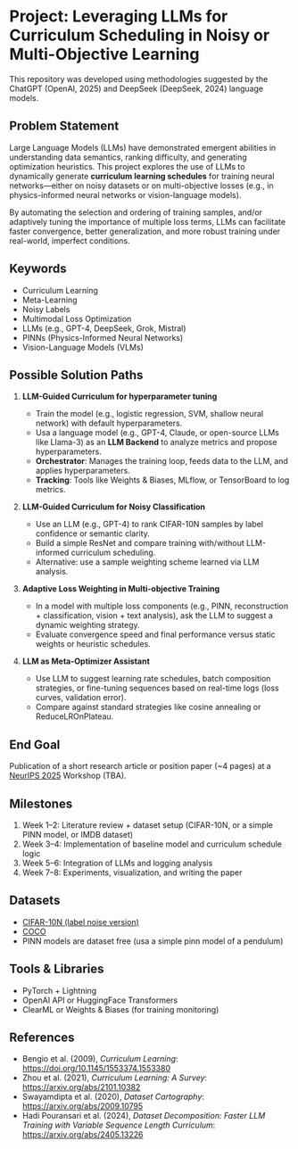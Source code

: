 # Project: Leveraging LLMs for Curriculum Scheduling in Noisy or Multi-Objective Learning

This repository was developed using methodologies suggested by the ChatGPT (OpenAI, 2025) and DeepSeek (DeepSeek, 2024) language models.

## Problem Statement

Large Language Models (LLMs) have demonstrated emergent abilities in understanding data semantics, ranking difficulty, and generating optimization heuristics. This project explores the use of LLMs to dynamically generate **curriculum learning schedules** for training neural networks—either on noisy datasets or on multi-objective losses (e.g., in physics-informed neural networks or vision-language models).

By automating the selection and ordering of training samples, and/or adaptively tuning the importance of multiple loss terms, LLMs can facilitate faster convergence, better generalization, and more robust training under real-world, imperfect conditions.

## Keywords

- Curriculum Learning  
- Meta-Learning  
- Noisy Labels  
- Multimodal Loss Optimization  
- LLMs (e.g., GPT-4, DeepSeek, Grok, Mistral)  
- PINNs (Physics-Informed Neural Networks)  
- Vision-Language Models (VLMs)

## Possible Solution Paths

1. **LLM-Guided Curriculum for hyperparameter tuning**
   - Train the model  (e.g., logistic regression, SVM, shallow neural network) with default hyperparameters.
   - Usa a language model (e.g., GPT-4, Claude, or open-source LLMs like Llama-3) as an **LLM Backend** to analyze metrics and propose hyperparameters.
   - **Orchestrator**: Manages the training loop, feeds data to the LLM, and applies hyperparameters.
   - **Tracking**: Tools like Weights & Biases, MLflow, or TensorBoard to log metrics.

3. **LLM-Guided Curriculum for Noisy Classification**  
   - Use an LLM (e.g., GPT-4) to rank CIFAR-10N samples by label confidence or semantic clarity.
   - Build a simple ResNet and compare training with/without LLM-informed curriculum scheduling.
   - Alternative: use a sample weighting scheme learned via LLM analysis.

4. **Adaptive Loss Weighting in Multi-objective Training**  
   - In a model with multiple loss components (e.g., PINN, reconstruction + classification, vision + text analysis), ask the LLM to suggest a dynamic weighting strategy.
   - Evaluate convergence speed and final performance versus static weights or heuristic schedules.

5. **LLM as Meta-Optimizer Assistant**  
   - Use LLM to suggest learning rate schedules, batch composition strategies, or fine-tuning sequences based on real-time logs (loss curves, validation error).
   - Compare against standard strategies like cosine annealing or ReduceLROnPlateau.

## End Goal

Publication of a short research article or position paper (~4 pages) at a [NeurIPS 2025](https://neurips.cc/) Workshop (TBA).

## Milestones

1. Week 1–2: Literature review + dataset setup (CIFAR-10N, or a simple PINN model, or IMDB dataset)
2. Week 3–4: Implementation of baseline model and curriculum schedule logic
3. Week 5–6: Integration of LLMs and logging analysis
4. Week 7–8: Experiments, visualization, and writing the paper

## Datasets

- [CIFAR-10N (label noise version)](https://paperswithcode.com/dataset/cifar-10n)
- [COCO](https://cocodataset.org/#home)
- PINN models are dataset free (usa a simple pinn model of a pendulum)

## Tools & Libraries

- PyTorch + Lightning
- OpenAI API or HuggingFace Transformers
- ClearML or Weights & Biases (for training monitoring)

## References

- Bengio et al. (2009), *Curriculum Learning*: https://doi.org/10.1145/1553374.1553380  
- Zhou et al. (2021), *Curriculum Learning: A Survey*: https://arxiv.org/abs/2101.10382  
- Swayamdipta et al. (2020), *Dataset Cartography*: https://arxiv.org/abs/2009.10795
- Hadi Pouransari et al. (2024), *Dataset Decomposition: Faster LLM Training with Variable Sequence Length Curriculum*: https://arxiv.org/abs/2405.13226
 
